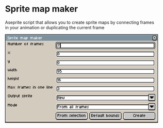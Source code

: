 # Sprite map maker
Aseprite script that allows you to create sprite maps by connecting frames in your animation or duplicating the current frame



![Screenshot](Screenshot.png)
